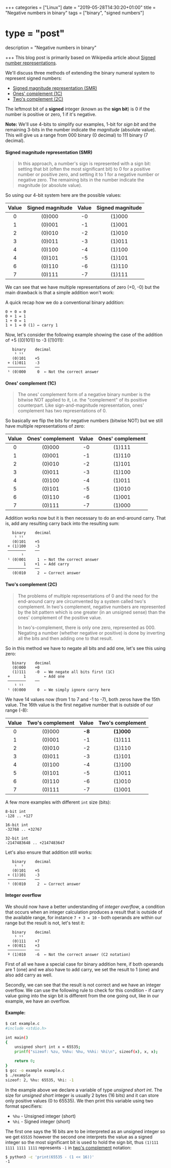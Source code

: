 +++
categories = ["Linux"]
date = "2019-05-28T14:30:20+01:00"
title = "Negative numbers in binary"
tags = ["binary", "signed numbers"]
# type = "post"
description = "Negative numbers in binary"

+++
This blog post is primarily based on Wikipedia article about [Signed number representations](https://en.wikipedia.org/wiki/Signed_number_representations "Signed number representations").

We'll discuss three methods of extending the binary numeral system to represent signed numbers:

- [Signed magnitude representation (SMR)](#signed-magnitude-representation-smr "Signed magnitude representation")
- [Ones' complement (1C)](#ones-complement-1c "Ones' complement")
- [Two's complement (2C)](#two-s-complement-2c "Two's complement")

The leftmost bit of a **signed** integer (known as the **sign bit**) is 0 if the number is positive or zero, 1 if it's negative.

**Note:** We'll use 4-bits to simplify our examples, 1-bit for *sign bit* and the remaining 3-bits in the number indicate the *magnitude* (absolute value). This will give us a range from 000 binary (0 decimal) to 111 binary (7 decimal).

#### Signed magnitude representation (SMR)

> In this approach, a number's sign is represented with a sign bit: setting that bit (often the most significant bit) to 0 for a positive number or positive zero, and setting it to 1 for a negative number or negative zero. The remaining bits in the number indicate the magnitude (or absolute value).

So using our 4-bit system here are the possible values:

Value|Signed magnitude|Value|Signed magnitude
:---:|:--------------:|:---:|:--------------:
0    |(0)000          |-0   |(1)000
1    |(0)001          |-1   |(1)001
2    |(0)010          |-2   |(1)010
3    |(0)011          |-3   |(1)011
4    |(0)100          |-4   |(1)100
4    |(0)101          |-5   |(1)101
6    |(0)110          |-6   |(1)110
7    |(0)111          |-7   |(1)111

We can see that we have multiple representations of zero (+0, -0) but the main drawback is that a simple addition won't work:

A quick recap how we do a conventional binary addition:

```
0 + 0 = 0
0 + 1 = 1
1 + 0 = 1
1 + 1 = 0 (1) ← carry 1
```

Now, let's consider the following example showing the case of the addition of +5 ((0)101)) to -3 ((1)011):

```
   binary    decimal
    ¹ ¹¹ 
   (0)101    +5
 + (1)011    -3
 ────────    ──
 ¹ (0)000     0  ← Not the correct answer
```

#### Ones' complement (1C)

> The ones' complement form of a negative binary number is the bitwise NOT applied to it, i.e. the "complement" of its positive counterpart. Like sign-and-magnitude representation, ones' complement has two representations of 0.

So basically we flip the bits for negative numbers (bitwise NOT) but we still have multiple representations of zero:

Value|Ones' complement|Value|Ones' complement
:---:|:--------------:|:---:|:--------------:
0    |(0)000          |-0   |(1)111
1    |(0)001          |-1   |(1)110
2    |(0)010          |-2   |(1)101
3    |(0)011          |-3   |(1)100
4    |(0)100          |-4   |(1)011
5    |(0)101          |-5   |(1)010
6    |(0)110          |-6   |(1)001
7    |(0)111          |-7   |(1)000

Addition works now but it is then necessary to do an end-around carry. That is, add any resulting carry back into the resulting sum:

```
   binary    decimal
    ¹ ¹¹ 
   (0)101    +5
 + (1)100    -3
 ────────    ──
       ¹ 
 ¹ (0)001     1  ← Not the correct answer
        1    +1  ← Add carry
 ────────    ──
   (0)010     2  ← Correct answer
```

#### Two's complement (2C)

> The problems of multiple representations of 0 and the need for the end-around carry are circumvented by a system called two's complement. In two's complement, negative numbers are represented by the bit pattern which is one greater (in an unsigned sense) than the ones' complement of the positive value.
>
> In two's-complement, there is only one zero, represented as 000. Negating a number (whether negative or positive) is done by inverting all the bits and then adding one to that result.

So in this method we have to negate all bits and add one, let's see this using zero:

```
   binary    decimal
   (0)000    +0
   (1)111    -0  ← We negate all bits first (1C)
 +      1        ← Add one
 ────────    ──
    ¹ ¹¹ 
 ¹ (0)000     0  ← We simply ignore carry here
```

We have 14 values now (from 1 to 7 and -1 to -7), both zeros have the 15th value. The 16th value is the first negative number that is outside of our range (-8):

Value|Two's complement|Value  |Two's complement
:---:|:--------------:|:-----:|:--------------:
0    |(0)000          |**-8** |**(1)000**
1    |(0)001          |  -1   |  (1)111
2    |(0)010          |  -2   |  (1)110
3    |(0)011          |  -3   |  (1)101
4    |(0)100          |  -4   |  (1)100
5    |(0)101          |  -5   |  (1)011
6    |(0)110          |  -6   |  (1)010
7    |(0)111          |  -7   |  (1)001

A few more examples with different `int` size (bits):

```
8-bit int
-128 .. +127

16-bit int
-32768 .. +32767

32-bit int
-2147483648 .. +2147483647
```

Let's also ensure that addition still works:

```
   binary    decimal
    ¹  ¹ 
   (0)101    +5
 + (1)101    -3
 ────────    ──
 ¹ (0)010     2  ← Correct answer
```

#### Integer overflow

We should now have a better understanding of *integer overflow*, a condition that occurs when an integer calculation produces a result that is outside of the available range, for instance `7 + 3 = 10` - both operands are within our range but the result is not, let's test it:

```
   binary    decimal
    ¹ ¹¹
   (0)111    +7
 + (0)011    +3
 ────────    ──
 º (1)010    -6  ← Not the correct answer (C2 notation)
```

First of all we have a special case for binary addition here, if both operands are 1 (one) and we also have to add carry, we set the result to 1 (one) and also add carry as well.

Secondly, we can see that the result is not correct and we have an integer overflow.
We can use the following rule to check for this condition - if carry value going into the sign bit is different from the one going out, like in our example, we have an overflow.

#### Example:

```bash
$ cat example.c 
#include <stdio.h>

int main()
{
    unsigned short int x = 65535;
    printf("sizeof: %zu, %%hu: %hu, %%hi: %hi\n", sizeof(x), x, x);

    return 0;
}
$ gcc -o example example.c
$ ./example 
sizeof: 2, %hu: 65535, %hi: -1
```

In the example above we declare a variable of type *unsigned short int*.  The size for *unsigned short* integer is usually 2 bytes (16 bits) and it can store only positive values (0 to 65535). We then print this variable using two format specifiers:

- `%hu` - Unsigned integer (short)
- `%hi` - Signed integer (short)

The first one says the 16 bits are to be interpreted as an unsigned integer so we get `65535` however the second one interprets the value as a signed integer so the most significant bit is used to hold the sign bit, thus `(1)111 1111 1111 1111` represents `-1` in [two's complement](#two-s-complement-2c "two's complement") notation:

```bash
$ python3 -c 'print(65535 - (1 << 16))'
-1
```
